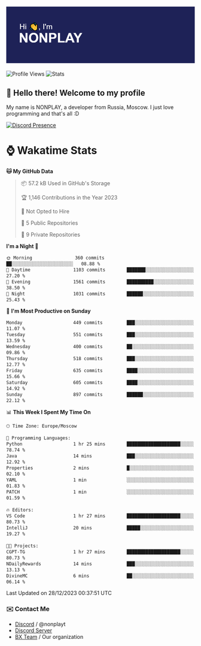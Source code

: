 ![Discord Presence](./header.png)
<br></br>
![Profile Views](https://komarev.com/ghpvc/?username=NONPLAYT&color=blue&style=for-the-badge)
![Stats](https://img.shields.io/badge/0%25-OPTIMIZED-orange?style=for-the-badge)


## :wave: Hello there! Welcome to my profile

My name is NONPLAY, a developer from Russia, Moscow. I just love programming and that's all :D

[![Discord Presence](https://lanyard.cnrad.dev/api/597087584090587177?showDisplayName=true)](https://discord.com/users/597087584090587177) 

# ⌚ Wakatime Stats

<!--START_SECTION:waka-->
**🐱 My GitHub Data** 

> 📦 57.2 kB Used in GitHub's Storage 
 > 
> 🏆 1,146 Contributions in the Year 2023
 > 
> 🚫 Not Opted to Hire
 > 
> 📜 5 Public Repositories 
 > 
> 🔑 9 Private Repositories 
 > 
**I'm a Night 🦉** 

```text
🌞 Morning                360 commits         ██░░░░░░░░░░░░░░░░░░░░░░░   08.88 % 
🌆 Daytime                1103 commits        ███████░░░░░░░░░░░░░░░░░░   27.20 % 
🌃 Evening                1561 commits        ██████████░░░░░░░░░░░░░░░   38.50 % 
🌙 Night                  1031 commits        ██████░░░░░░░░░░░░░░░░░░░   25.43 % 
```
📅 **I'm Most Productive on Sunday** 

```text
Monday                   449 commits         ███░░░░░░░░░░░░░░░░░░░░░░   11.07 % 
Tuesday                  551 commits         ███░░░░░░░░░░░░░░░░░░░░░░   13.59 % 
Wednesday                400 commits         ██░░░░░░░░░░░░░░░░░░░░░░░   09.86 % 
Thursday                 518 commits         ███░░░░░░░░░░░░░░░░░░░░░░   12.77 % 
Friday                   635 commits         ████░░░░░░░░░░░░░░░░░░░░░   15.66 % 
Saturday                 605 commits         ████░░░░░░░░░░░░░░░░░░░░░   14.92 % 
Sunday                   897 commits         ██████░░░░░░░░░░░░░░░░░░░   22.12 % 
```


📊 **This Week I Spent My Time On** 

```text
🕑︎ Time Zone: Europe/Moscow

💬 Programming Languages: 
Python                   1 hr 25 mins        ████████████████████░░░░░   78.74 % 
Java                     14 mins             ███░░░░░░░░░░░░░░░░░░░░░░   12.92 % 
Properties               2 mins              █░░░░░░░░░░░░░░░░░░░░░░░░   02.10 % 
YAML                     1 min               ░░░░░░░░░░░░░░░░░░░░░░░░░   01.83 % 
PATCH                    1 min               ░░░░░░░░░░░░░░░░░░░░░░░░░   01.59 % 

🔥 Editors: 
VS Code                  1 hr 27 mins        ████████████████████░░░░░   80.73 % 
IntelliJ                 20 mins             █████░░░░░░░░░░░░░░░░░░░░   19.27 % 

🐱‍💻 Projects: 
CGPT-TG                  1 hr 27 mins        ████████████████████░░░░░   80.73 % 
NDailyRewards            14 mins             ███░░░░░░░░░░░░░░░░░░░░░░   13.13 % 
DivineMC                 6 mins              ██░░░░░░░░░░░░░░░░░░░░░░░   06.14 % 
```


 Last Updated on 28/12/2023 00:37:51 UTC
<!--END_SECTION:waka-->

### ✉️ Contact Me

- [Discord](https://discord.com/users/597087584090587177) / @nonplayt
- [Discord Server](https://discord.gg/p7cxhw7E2M)
- [BX Team](https://github.com/BX-Team) / Our organization
